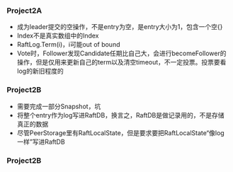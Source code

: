 ### Project2A
- 成为leader提交的空操作，不是entry为空，是entry大小为1，包含一个空{}
- Index不是真实数组中的Index
- RaftLog.Term(i)，i可能out of bound
- Vote时，Follower发现Candidate任期比自己大，会进行becomeFollower的操作，但是仅用来更新自己的term以及清空timeout，不一定投票。投票要看log的新旧程度的


### Project2B
- 需要完成一部分Snapshot，坑
- 将整个entry作为log写进RaftDB，换言之，RaftDB是做记录用的，不是存储真正的数据
- 尽管PeerStorage里有RaftLocalState，但是要求要把RaftLocalState“像log一样”写进RaftDB


### Project2B
